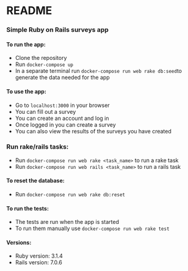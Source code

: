 # README

### Simple Ruby on Rails surveys app

#### To run the app:

- Clone the repository
- Run `docker-compose up`
- In a separate terminal run `docker-compose run web rake db:seed`to generate the data needed for the app

#### To use the app:
- Go to `localhost:3000` in your browser
- You can fill out a survey
- You can create an account and log in
- Once logged in you can create a survey
- You can also view the results of the surveys you have created

### Run rake/rails tasks:
- Run `docker-compose run web rake <task_name>` to run a rake task
- Run `docker-compose run web rails <task_name>` to run a rails task

#### To reset the database:
- Run `docker-compose run web rake db:reset`

#### To run the tests:

- The tests are run when the app is started
- To run them manually use `docker-compose run web rake test`

#### Versions:

- Ruby version: 3.1.4
- Rails version: 7.0.6
